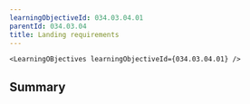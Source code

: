 ```yaml
---
learningObjectiveId: 034.03.04.01
parentId: 034.03.04
title: Landing requirements
---
```


```tsx eval
<LearningOBjectives learningObjectiveId={034.03.04.01} />
```

## Summary
